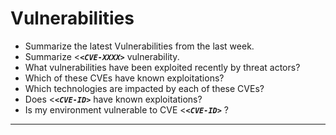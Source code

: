 # Vulnerabilities
<a name="Vulnerabilities"></a>
- Summarize the latest Vulnerabilities from the last week.
- Summarize <**_`<CVE-XXXX>`_** vulnerability.
- What vulnerabilities have been exploited recently by threat actors?
- Which of these CVEs have known exploitations?
- Which technologies are impacted by each of these CVEs?
- Does <**_`<CVE-ID>`_**  have known exploitations?
- Is my environment vulnerable to CVE <**_`<CVE-ID>`_** ? 



***